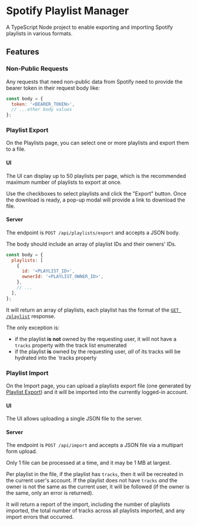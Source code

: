 # Spotify Playlist Manager

A TypeScript Node project to enable exporting and importing Spotify playlists in various formats.

## Features

### Non-Public Requests

Any requests that need non-public data from Spotify need to provide the bearer token in their request body like:

```js
const body = {
  token: '<BEARER_TOKEN>',
  // ...other body values
};
```

### Playlist Export

On the Playlists page, you can select one or more playlists and export them to a file.

#### UI

The UI can display up to 50 playlists per page, which is the recommended maximum number of playlists to export at once.

Use the checkboxes to select playlists and click the "Export" button. Once the download is ready, a pop-up modal will provide a link to download the file.

#### Server

The endpoint is `POST /api/playlists/export` and accepts a JSON body.

The body should include an array of playlist IDs and their owners' IDs.

```js
const body = {
  playlists: [
    {
      id: '<PLAYLIST_ID>',
      ownerId: '<PLAYLIST_OWNER_ID>',
    },
    // ...
  ],
};
```

It will return an array of playlists, each playlist has the format of the [`GET /playlist`](https://developer.spotify.com/documentation/web-api/reference/#/operations/get-playlist) response.

The only exception is:

- if the playlist **is not** owned by the requesting user, it will not have a `tracks` property with the track list enumerated
- if the playlist **is** owned by the requesting user, _all_ of its tracks will be hydrated into the `tracks property

### Playlist Import

On the Import page, you can upload a playlists export file (one generated by [Playlist Export](#playlist-export)) and it will be imported into the currently logged-in account.

#### UI

The UI allows uploading a single JSON file to the server.

#### Server

The endpoint is `POST /api/import` and accepts a JSON file via a multipart form upload.

Only 1 file can be processed at a time, and it may be 1 MB at largest.

Per playlist in the file, if the playlist has `tracks`, then it will be recreated in the current user's account. If the playlist does not have `tracks` _and_ the owner is not the same as the current user, it will be followed (if the owner is the same, only an error is returned).

It will return a report of the import, including the number of playlists imported, the total number of tracks across all playlists imported, and any import errors that occurred.
